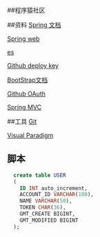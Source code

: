##程序猿社区

##资料
[Spring 文档](https://spring.io/guides)

[Spring web](https://spring.io/guides/gs/serving-web-content/)

[es](https://elasticsearch.cn/)

[Github deploy key](https://help.github.com/en/github/authenticating-to-github/generating-a-new-ssh-key-and-adding-it-to-the-ssh-agent)

[BootStrap文档](https://v3.bootcss.com/getting-started/)

[Github OAuth](https://developer.github.com/apps/building-oauth-apps/creating-an-oauth-app/)

[Spring MVC](https://docs.spring.io/spring/docs/5.0.3.RELEASE/spring-framework-reference/web.html#mvc-handlermapping-interceptor) 

##工具
[Git](https://git-scm.com/)

[Visual Paradigm](https://www.visual-paradigm.com)


## 脚本
```sql
  create table USER
  (
  	ID INT auto_increment,
  	ACCOUNT_ID VARCHAR(100),
  	NAME VARCHAR(50),
  	TOKEN CHAR(36),
  	GMT_CREATE BIGINT,
  	GMT_MODIFIED BIGINT
  );
``` 